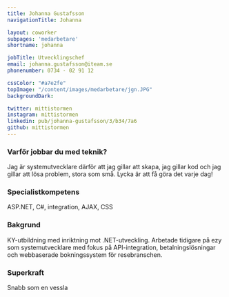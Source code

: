 ```yaml
---
title: Johanna Gustafsson
navigationTitle: Johanna

layout: coworker
subpages: 'medarbetare'
shortname: johanna

jobTitle: Utvecklingschef
email: johanna.gustafsson@iteam.se
phonenumber: 0734 - 02 91 12

cssColor: "#a7e2fe"
topImage: "/content/images/medarbetare/jgn.JPG"
backgroundDark:

twitter: mittistormen
instagram: mittistormen
linkedin: pub/johanna-gustafsson/3/b34/7a6
github: mittistormen
---
```


### Varför jobbar du med teknik?
Jag är systemutvecklare därför att jag gillar att skapa, jag gillar kod och jag gillar att lösa problem, stora som små. Lycka är att få göra det varje dag!

### Specialistkompetens
ASP.NET, C#, integration, AJAX, CSS

### Bakgrund
KY-utbildning med inriktning mot .NET-utveckling. Arbetade tidigare på ezy som systemutvecklare med fokus på API-integration, betalningslösningar och webbaserade bokningssystem för resebranschen.

### Superkraft
Snabb som en vessla